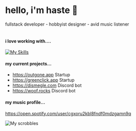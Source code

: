 # hello, i'm haste 🎪
fullstack developer - hobbyist designer - avid music listener <br> 
<br>
#### i love working with....
[![My Skills](https://skillicons.dev/icons?i=js,go,react,nextjs,mongodb,redis,aws,html,css,figma,ps,raspberrypi,linux)](https://skillicons.dev)

#### my current projects...
- https://outgone.app Startup
- https://greenclick.app Startup
- https://dismegle.com Discord bot
- https://woof.rocks Discord bot 

#### my music profile...
https://open.spotify.com/user/cgxoru2kbl8fndf0mdzgamn9q

![My scrobbles](https://lastfm-recently-played.vercel.app/api?user=hhaste&loved=true)
